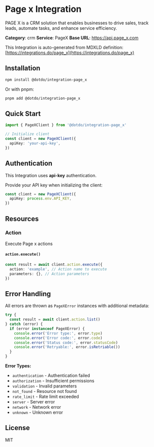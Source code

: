 # Page x Integration

PAGE X is a CRM solution that enables businesses to drive sales, track leads, automate tasks, and enhance service efficiency.

**Category**: crm
**Service**: PageX
**Base URL**: https://api.page_x.com

This Integration is auto-generated from MDXLD definition: [https://integrations.do/page_x](https://integrations.do/page_x)

## Installation

```bash
npm install @dotdo/integration-page_x
```

Or with pnpm:

```bash
pnpm add @dotdo/integration-page_x
```

## Quick Start

```typescript
import { PageXClient } from '@dotdo/integration-page_x'

// Initialize client
const client = new PageXClient({
  apiKey: 'your-api-key',
})
```

## Authentication

This Integration uses **api-key** authentication.

Provide your API key when initializing the client:

```typescript
const client = new PageXClient({
  apiKey: process.env.API_KEY,
})
```

## Resources

### Action

Execute Page x actions

#### `action.execute()`

```typescript
const result = await client.action.execute({
  action: 'example', // Action name to execute
  parameters: {}, // Action parameters
})
```

## Error Handling

All errors are thrown as `PageXError` instances with additional metadata:

```typescript
try {
  const result = await client.action.list()
} catch (error) {
  if (error instanceof PageXError) {
    console.error('Error type:', error.type)
    console.error('Error code:', error.code)
    console.error('Status code:', error.statusCode)
    console.error('Retryable:', error.isRetriable())
  }
}
```

**Error Types:**

- `authentication` - Authentication failed
- `authorization` - Insufficient permissions
- `validation` - Invalid parameters
- `not_found` - Resource not found
- `rate_limit` - Rate limit exceeded
- `server` - Server error
- `network` - Network error
- `unknown` - Unknown error

## License

MIT
